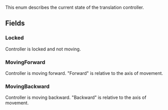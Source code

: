             
This enum describes the current state of the translation controller.
        
## Fields

### Locked
Controller is locked and not moving.
### MovingForward
Controller is moving forward. "Forward" is relative to the axis of movement.
### MovingBackward
Controller is moving backward. "Backward" is relative to the axis of movement.

